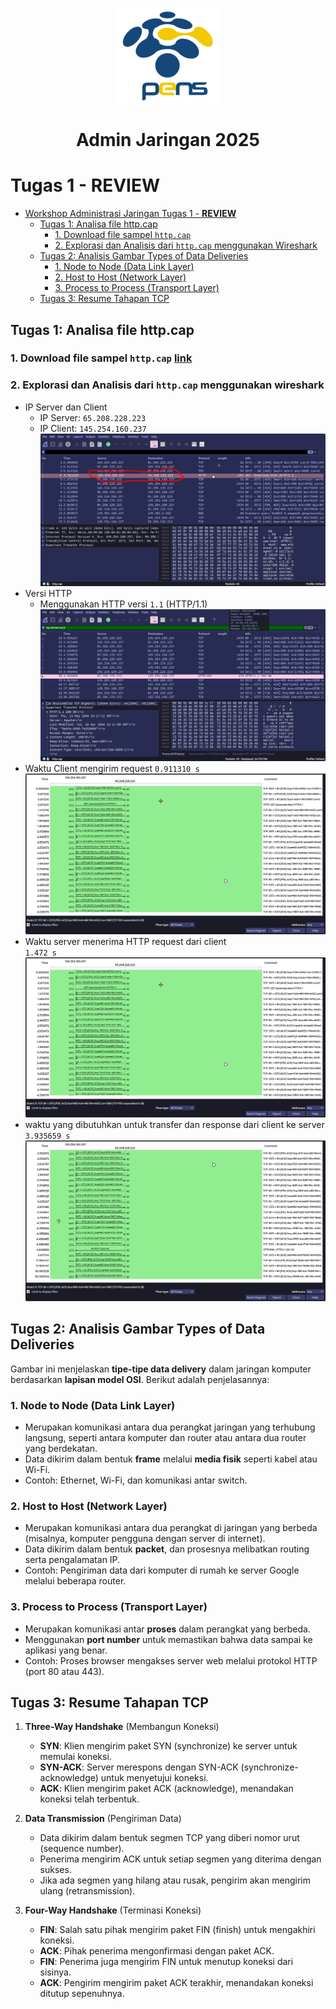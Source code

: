 <p align="center">
  <img src="../Logo_PENS.png" alt="Logo">
</p>

<h1 align="center">Admin Jaringan 2025</h1>

# Tugas 1 - **REVIEW**

<!--toc:start-->
- [Workshop Administrasi Jaringan Tugas 1 - **REVIEW**](#workshop-administrasi-jaringan-tugas-1-review)
  - [Tugas 1: Analisa file http.cap](#tugas-1-analisa-file-httpcap)
    - [1. Download file sampel `http.cap`](#1-download-file-sampel-httpcap)
    - [2. Explorasi dan Analisis dari `http.cap` menggunakan Wireshark](#2-explorasi-dan-analisis-dari-httpcap-menggunakan-wireshark)
  - [Tugas 2: Analisis Gambar Types of Data Deliveries](#tugas-2-analisis-gambar-types-of-data-deliveries)
    - [1. Node to Node (Data Link Layer)](#1-node-to-node-data-link-layer)
    - [2. Host to Host (Network Layer)](#2-host-to-host-network-layer)
    - [3. Process to Process (Transport Layer)](#3-process-to-process-transport-layer)
  - [Tugas 3: Resume Tahapan TCP](#tugas-3-resume-tahapan-tcp)
<!--toc:end-->



## Tugas 1: Analisa file http.cap

### 1. Download file sampel `http.cap` [link](https://wiki.wireshark.org/uploads/27707187aeb30df68e70c8fb9d614981/http.cap)
### 2. Explorasi dan Analisis dari `http.cap` menggunakan wireshark 
- IP Server dan Client
  - IP Server: `65.208.228.223`
  - IP Client: `145.254.160.237`
  ![Screenshot 1](images/ss1.png)
- Versi HTTP
  - Menggunakan HTTP versi `1.1` (HTTP/1.1)
  ![Screenshot 2](images/ss2.png)
- Waktu Client mengirim request
  `0.911310 s`
  ![Screenshot 2](images/ss3.png)
- Waktu server menerima HTTP request dari client  
  `1.472 s` 
  ![Screenshot 2](images/ss3.png)
- waktu yang dibutuhkan untuk transfer dan response dari client ke server
  `3.935659 s` 
  ![Screenshot 2](images/ss4.png)

## Tugas 2: Analisis Gambar Types of Data Deliveries
Gambar ini menjelaskan **tipe-tipe data delivery** dalam jaringan komputer berdasarkan **lapisan model OSI**. Berikut adalah penjelasannya:

### **1. Node to Node (Data Link Layer)**
   - Merupakan komunikasi antara dua perangkat jaringan yang terhubung langsung, seperti antara komputer dan router atau antara dua router yang berdekatan.
   - Data dikirim dalam bentuk **frame** melalui **media fisik** seperti kabel atau Wi-Fi.
   - Contoh: Ethernet, Wi-Fi, dan komunikasi antar switch.

### **2. Host to Host (Network Layer)**
   - Merupakan komunikasi antara dua perangkat di jaringan yang berbeda (misalnya, komputer pengguna dengan server di internet).
   - Data dikirim dalam bentuk **packet**, dan prosesnya melibatkan routing serta pengalamatan IP.
   - Contoh: Pengiriman data dari komputer di rumah ke server Google melalui beberapa router.

### **3. Process to Process (Transport Layer)**
   - Merupakan komunikasi antar **proses** dalam perangkat yang berbeda.
   - Menggunakan **port number** untuk memastikan bahwa data sampai ke aplikasi yang benar.
   - Contoh: Proses browser mengakses server web melalui protokol HTTP (port 80 atau 443).

## Tugas 3: Resume Tahapan TCP

1. **Three-Way Handshake** (Membangun Koneksi)  
   - **SYN**: Klien mengirim paket SYN (synchronize) ke server untuk memulai koneksi.  
   - **SYN-ACK**: Server merespons dengan SYN-ACK (synchronize-acknowledge) untuk menyetujui koneksi.  
   - **ACK**: Klien mengirim paket ACK (acknowledge), menandakan koneksi telah terbentuk.  

2. **Data Transmission** (Pengiriman Data)  
   - Data dikirim dalam bentuk segmen TCP yang diberi nomor urut (sequence number).  
   - Penerima mengirim ACK untuk setiap segmen yang diterima dengan sukses.  
   - Jika ada segmen yang hilang atau rusak, pengirim akan mengirim ulang (retransmission).  

3. **Four-Way Handshake** (Terminasi Koneksi)  
   - **FIN**: Salah satu pihak mengirim paket FIN (finish) untuk mengakhiri koneksi.  
   - **ACK**: Pihak penerima mengonfirmasi dengan paket ACK.  
   - **FIN**: Penerima juga mengirim FIN untuk menutup koneksi dari sisinya.  
   - **ACK**: Pengirim mengirim paket ACK terakhir, menandakan koneksi ditutup sepenuhnya.  
